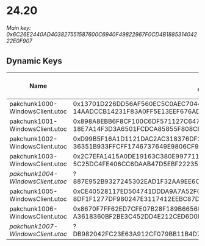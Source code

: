 # 24.20

###### Main key: 0x6C26E2440AD403827551587600C6940F49822967F0CD4B188531404222E0F907

## Dynamic Keys

| Name                              | Key</br>GUID                                                                                            | High Res Textures |
|-----------------------------------|---------------------------------------------------------------------------------------------------------|-------------------|
| pakchunk1000-WindowsClient.utoc   | 0x13701D226DD56AF560EC5C0AEC704416BE9EDEC139D8850BEAB6631859BD402A</br>14AADCCB14231F83A0FF5E13EEF676AD | ❌                 |
| pakchunk1001-WindowsClient.utoc   | 0x898A8EBB6F8CF100C6DF571127C64743B679797A533924C4BD77207C34AA5538</br>18E7A14F3D3A6501FCDCA85855F808CB | ❌                 |
| pakchunk1002-WindowsClient.utoc   | 0xD99B5F16A1D1121DAC2AC318376DF25BED9277439234DE421C677FAA55D577B9</br>36351B933FFCFF1746737649E9806CF9 | ✔️                 |
| pakchunk1003-WindowsClient.utoc   | 0x2C7EFA1415A0DE19163C380E99771163F603DF737FE84E2A431A8A52F229D280</br>5C25DC4FE406CC6DAAB47D5EBF222355 | ❌                 |
| *pakchunk1004-WindowsClient.utoc* | ?</br>887E952B9327245302EAD1F32AA9EE6C                                                                  | ✔️                 |
| pakchunk1005-WindowsClient.utoc   | 0xCE40528117ED504741DDDA9A7A52F0685231C95BF70300DB75CC1CE61B20FBE9</br>8DF1F1277DF980247E3117412EEBC87D | ❌                 |
| pakchunk1006-WindowsClient.utoc   | 0x8670F7FF62ED7CFE07B28F189B6656E18E06D32D440EF42F62FB930A8CE29283</br>A3618360BF2BE3C452DD4E212CED6D0F | ❌                 |
| *pakchunk1007-WindowsClient.utoc* | ?</br>DB982042FC23E63A912CF079BB11B4D7                                                                  | ❌                 |
